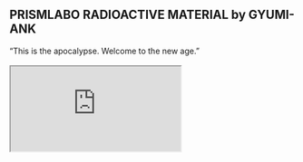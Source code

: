 <h2>PRISMLABO RADIOACTIVE MATERIAL by GYUMI-ANK</h2>
“This is the apocalypse. Welcome to the new age.”<br>
<br>
<iframe src="https://sketchfab.com/models/937a26a8696f4d22b705e3fd3d6533b5/embed">
    </iframe>


